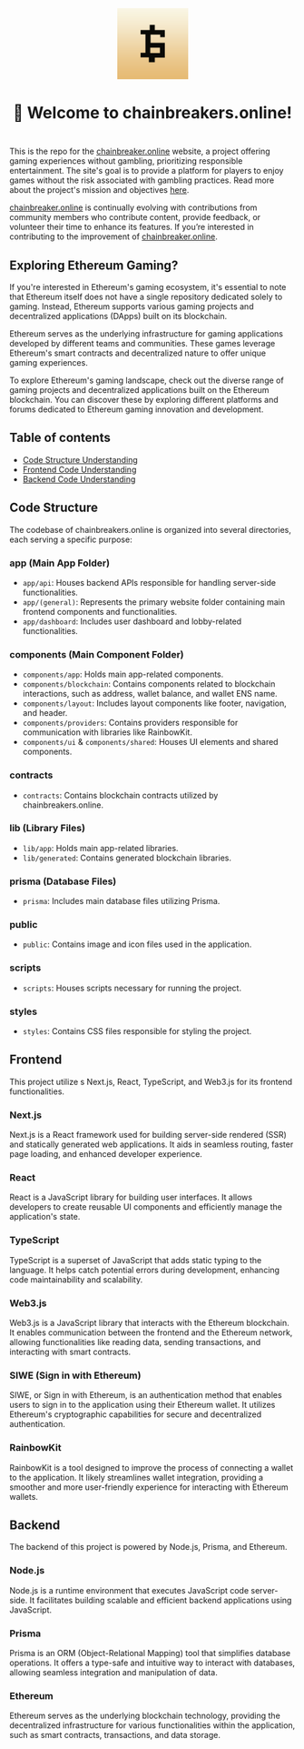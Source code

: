 <div align="center" style="margin-top: 1em; margin-bottom: 3em;">
  <a href="https://chainbreakers.online"><img alt="chainbreakers logo" src="./public/logo-gradient.png" alt="chainbreakers.online" width="125"></a>
  <h1>👋 Welcome to chainbreakers.online!</h1>
</div>


This is the repo for the [chainbreaker.online](https://chainbreakers.online) website, a project offering gaming experiences without gambling, prioritizing responsible entertainment. The site's goal is to provide a platform for players to enjoy games without the risk associated with gambling practices. Read more about the project's mission and objectives [here](https://chainbreakers.online/about/).

[chainbreaker.online](https://chainbreakers.online) is continually evolving with contributions from community members who contribute content, provide feedback, or volunteer their time to enhance its features. If you’re interested in contributing to the improvement of [chainbreaker.online](https://chainbreakers.online).



## Exploring Ethereum Gaming?

If you're interested in Ethereum's gaming ecosystem, it's essential to note that Ethereum itself does not have a single repository dedicated solely to gaming. Instead, Ethereum supports various gaming projects and decentralized applications (DApps) built on its blockchain.

Ethereum serves as the underlying infrastructure for gaming applications developed by different teams and communities. These games leverage Ethereum's smart contracts and decentralized nature to offer unique gaming experiences.

To explore Ethereum's gaming landscape, check out the diverse range of gaming projects and decentralized applications built on the Ethereum blockchain. You can discover these by exploring different platforms and forums dedicated to Ethereum gaming innovation and development.



## Table of contents

- [Code Structure Understanding](#code-structure)
- [Frontend Code Understanding](#frontend)
- [Backend Code Understanding](#backend)

## Code Structure

The codebase of chainbreakers.online is organized into several directories, each serving a specific purpose:

### app (Main App Folder)
- `app/api`: Houses backend APIs responsible for handling server-side functionalities.
- `app/(general)`: Represents the primary website folder containing main frontend components and functionalities.
- `app/dashboard`: Includes user dashboard and lobby-related functionalities.

### components (Main Component Folder)
- `components/app`: Holds main app-related components.
- `components/blockchain`: Contains components related to blockchain interactions, such as address, wallet balance, and wallet ENS name.
- `components/layout`: Includes layout components like footer, navigation, and header.
- `components/providers`: Contains providers responsible for communication with libraries like RainbowKit.
- `components/ui` & `components/shared`: Houses UI elements and shared components.

### contracts
- `contracts`: Contains blockchain contracts utilized by chainbreakers.online.

### lib (Library Files)
- `lib/app`: Holds main app-related libraries.
- `lib/generated`: Contains generated blockchain libraries.

### prisma (Database Files)
- `prisma`: Includes main database files utilizing Prisma.

### public
- `public`: Contains image and icon files used in the application.

### scripts
- `scripts`: Houses scripts necessary for running the project.

### styles
- `styles`: Contains CSS files responsible for styling the project.

## Frontend

This project utilize
s Next.js, React, TypeScript, and Web3.js for its frontend functionalities.

### Next.js
Next.js is a React framework used for building server-side rendered (SSR) and statically generated web applications. It aids in seamless routing, faster page loading, and enhanced developer experience.

### React
React is a JavaScript library for building user interfaces. It allows developers to create reusable UI components and efficiently manage the application's state.

### TypeScript
TypeScript is a superset of JavaScript that adds static typing to the language. It helps catch potential errors during development, enhancing code maintainability and scalability.

### Web3.js
Web3.js is a JavaScript library that interacts with the Ethereum blockchain. It enables communication between the frontend and the Ethereum network, allowing functionalities like reading data, sending transactions, and interacting with smart contracts.

### SIWE (Sign in with Ethereum)
SIWE, or Sign in with Ethereum, is an authentication method that enables users to sign in to the application using their Ethereum wallet. It utilizes Ethereum's cryptographic capabilities for secure and decentralized authentication.

### RainbowKit
RainbowKit is a tool designed to improve the process of connecting a wallet to the application. It likely streamlines wallet integration, providing a smoother and more user-friendly experience for interacting with Ethereum wallets.

## Backend

The backend of this project is powered by Node.js, Prisma, and Ethereum.

### Node.js
Node.js is a runtime environment that executes JavaScript code server-side. It facilitates building scalable and efficient backend applications using JavaScript.

### Prisma
Prisma is an ORM (Object-Relational Mapping) tool that simplifies database operations. It offers a type-safe and intuitive way to interact with databases, allowing seamless integration and manipulation of data.

### Ethereum
Ethereum serves as the underlying blockchain technology, providing the decentralized infrastructure for various functionalities within the application, such as smart contracts, transactions, and data storage.